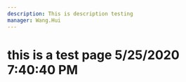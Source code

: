 ```yaml
---
description: This is description testing
manager: Wang.Hui
---
```

# this is a test page 5/25/2020 7:40:40 PM